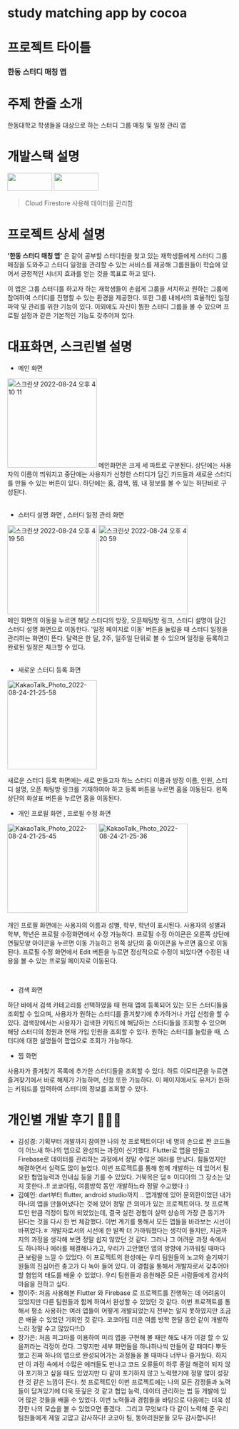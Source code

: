 # study matching app by cocoa

# 프로젝트 타이틀

### 한동 스터디 매칭 앱 


# 주제 한줄 소개

한동대학교 학생들을 대상으로 하는 스터디 그룹 매칭 및 일정 관리  앱 

# 개발스택 설명
<div>
<img src="https://img.shields.io/badge/Flutter-02569B?style=for-the badge&logo=Flutter&logoColor=white" width="100" height="40">   
<img src="https://img.shields.io/badge/Firebase-FFCA28?style=for-the badge&logo=Firebase&logoColor=white" width="100" height="40">
</div>

  >Cloud Firestore 사용해 데이터를 관리함     

# 프로젝트 상세 설명

**'한동 스터디 매칭 앱'** 은  같이 공부할 스터디원을 찾고 있는 재학생들에게 스터디 그룹 매칭을 도와주고 스터디 일정을 관리할 수 있는 서비스를 제공해 그룹원들이 학습에 있어서 긍정적인 시너지 효과를 얻는 것을 목표로 하고 있다. 

이 앱은 그룹 스터디를 하고자 하는 재학생들이 손쉽게 그룹을 서치하고 원하는 그룹에  참여하여 스터디를 진행할 수 있는 환경을 제공한다.  또한 그룹 내에서의 효율적인 일정 파악 및 관리를 위한 기능이 있다. 이외에도 자신이 찜한 스터디 그룹을 볼 수 있으며 프로필 설정과 같은 기본적인 기능도 갖추어져 있다. 

# 대표화면, 스크린별 설명
*  메인 화면 
<img width="200" alt="스크린샷 2022-08-24 오후 4 10 11" src="https://user-images.githubusercontent.com/89564518/186391331-7401e895-0129-4ffa-a6c6-45d2e28b46ea.png">
메인화면은 크게 세 파트로 구분된다. 상단에는 사용자의 이름이 띄워지고 중단에는 사용자가 신청한 스터디가 담긴 카드들과 새로운 스터디를 만들 수 있는 버튼이 있다. 하단에는 홈, 검색, 찜, 내 정보를 볼 수 있는 하단바로 구성된다.<br/><br/>

* 스터디 설명 화면 , 스터디 일정 관리 화면
<div>
<img width="200" alt="스크린샷 2022-08-24 오후 4 19 56" src="https://user-images.githubusercontent.com/89564518/186393411-3bbc12ea-8904-44af-9bf3-49e92b41a325.png">
<img width="200" alt="스크린샷 2022-08-24 오후 4 20 59" src="https://user-images.githubusercontent.com/89564518/186393654-495f557a-c8ed-4681-abdf-9f73342a8c2a.png">
</div>
메인 화면의 이동을 누르면 해당 스터디의 방장, 오픈채팅방 링크, 스터디 설명이 담긴 스터디 설명 화면으로 이동한다. '일정 페이지로 이동' 버튼을 눌렀을 때 스터디 일정을 관리하는 화면이 뜬다. 달력은 한 달, 2주, 일주일 단위로 볼 수 있으며 일정을 등록하고 완료된 일정은 체크할 수 있다. <br/><br/>

* 새로운 스터디 등록 화면
 <img width="200" alt="KakaoTalk_Photo_2022-08-24-21-25-58" src="https://user-images.githubusercontent.com/79932335/186420427-076f770b-9d92-4ae4-9c88-500547a96d99.png">

 새로운 스터디 등록 화면에는 새로 만들고자 하느 스터디 이름과 방장 이름, 인원, 스터디 설명, 오픈 채팅방 링크를 기재하여야 하고 등록 버튼을 누르면 홈을 이동된다. 왼쪽 상단의 화살표 버튼을 누르면 홈을 이동된다.
 </br>
 * 개인 프로필 화면 , 프로필 수정 화면
 <div>
 <img width="200" alt="KakaoTalk_Photo_2022-08-24-21-25-45" src="https://user-images.githubusercontent.com/79932335/186420377-e60d4e72-e3fc-4d9a-9c34-b5ea0724cc3c.png">
 <img width="200" alt="KakaoTalk_Photo_2022-08-24-21-25-36" src="https://user-images.githubusercontent.com/79932335/186420300-2910898d-301b-4295-b332-3fbc2d505ac1.png">

   개인 프로필 화면에는 사용자의 이름과 성별, 학부, 학년이 표시된다. 사용자의 성별과 학부, 학년은 프로필 수정화면에서 수정 가능하다. 프로필 수정 아이콘은 오른쪽 상단에 연필모양 아이콘을 누르면 이동 가능하고 왼쪽 상단의 홈 아이콘을 누르면 홈으로 이동된다. 프로필 수정 화면에서 Edit 버튼을 누르면 정상적으로 수정이 되었다면 수정된 내용을 볼 수 있는 프로필 페이지로 이동된다.
 </div>
 </br>
 
* 검색 화면
<div></div>
하단 바에서 검색 카테고리를 선택하였을 때 현재 앱에 등록되어 있는 모든 스터디들을 조회할 수 있으며, 사용자가 원하는 스터디를 즐겨찾기에 추가하거나 가입 신청을 할 수 있다. 검색창에서는 사용자가 검색한 키워드에 해당하는 스터디들을 조회할 수 있으며 해당 스터디의 정원과 현재 가입 인원을 조회할 수 있다. 원하는 스터디를 눌렀을 때, 스터디에 대한 설명들이 팝업으로 조회가 가능하다. <br>

* 찜 화면
<div></div>
사용자가 즐겨찾기 목록에 추가한 스터디들을 조회할 수 있다. 하트 이모티콘을 누르면 즐겨찾기에서 바로 해제가 가능하며, 신청 또한 가능하다. 이 페이지에서도 유저가 원하는 키워드를 입력하여 스터디의 정보를 조회할 수 있다. 

# 개인별 개발 후기 👩🏻‍💻

- 김성경: 기획부터 개발까지 참여한 나의 첫 프로젝트이다! 네 명의 손으로 짠 코드들이 어느새 하나의 앱으로 완성되는 과정이 신기했다. Flutter로 앱을 만들고 Firebase로 데이터를 관리하는 과정에서 정말 수많은 에러를 만났다. 힘들었지만 해결하면서 실력도 많이 늘었다. 이번 프로젝트를 통해 함께 개발하는 데 있어서 필요한 협업능력과 인내심 등을 기를 수 있었다. 거북목은 덤ㅎ 이디아의 그 장소는 잊지 못한다..!! 코코아팀, 여름방학 동안 개발하느라 정말 수고했다 :)
- 김예인: dart부터 flutter, android studio까지 .. 앱개발에 있어 문외한이었던 내가 하나의 앱을 만들어냈다는 것에 있어 정말 큰 의미가 있는 프로젝트이다. 첫 프로젝트인 만큼 걱정이 많이 되었었는데, 결국 실전 경험이 실력 상승의 가장 큰 동기가 된다는 것을 다시 한 번 체감했다. 이번 계기를 통해서 모든 앱들을 바라보는 시선이 바뀌었다.ㅎ 개발자로서의 시선에 한 발짝 더 가까워졌다는 생각이 들지만, 지금까지의 과정을 생각해 보면 정말 쉽지 않았던 것 같다. 그러나 그 어려운 과정 속에서도 하나하나 에러를 해결해나가고, 우리가 고안했던 앱의 방향에 가까워질 때마다 큰 보람을 느낄 수 있었다. 이 프로젝트의 완성에는 우리 팀원들의 노고와 슬기짜기원들의 진심어린 충고가 다 녹아 들어 있다. 이 경험을 통해서 개발자로서 갖추어야 할 협업의 태도를 배울 수 있었다. 우리 팀원들과 응원해준 모든 사람들에게 감사의 마음을 전하고 싶다.
- 정이주: 처음 사용해본 Flutter 와 Firebase 로 프로젝트를 진행하는 데 어려움이 있었지만 다른 팀원들과 함께 하여서 완성할 수 있었던 것 같다. 이번 프로젝트를 통해서 평소 사용하는 여러 앱들이 어떻게 개발되었는지 전부는 알지 못하였지만 조금은 배울 수 있었던 기회인 것 같다. 코코아팀 더운 여름 방학 한달 동안 같이 개발하느라 정말 수고 많았다!!:D
- 장가은: 처음 피그마를 이용하여 미리 앱을 구현해 볼 때만 해도 내가 이걸 할 수 있을까라는 걱정이 컸다. 그렇지만 세부 화면들을 하나하나씩 만들어 갈 때마다 뿌듯했고 진짜 하나의 앱으로 완성되어가는 과정들을 볼 때마다 너무나 즐거웠다. 하지만 이 과정 속에서 수많은 에러들도 만나고 코드 오류들이 하루 종일 해결이 되지 않아 포기하고 싶을 때도 있었지만 다 같이 포기하지 않고 노력했기에 정말 많이 성장한 것 같은 느낌이 든다. 첫 프로젝트인 이번 프로젝트에는 나의 모든 감정들과 노력들이 담겨있기에 더욱 뜻깊은 것 같고 협업 능력, 데이터 관리하는 법 등 개발에 있어 많은 것들을 배울 수 있었다. 이번 노력들과 경험들을 바탕으로 다음에는 더욱 성장한 나의 모습을 볼 수 있었으면 좋겠다.  그리고 무엇보다 다 같이 노력해 준 우리 팀원들에게 제일 고맙고 감사하다!  코코아 팀, 동아리원분들 모두 감사합니다! 
